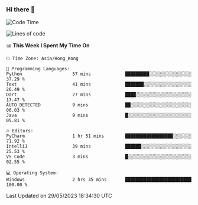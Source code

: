 ### Hi there 👋

<!--
**RoiexLee/RoiexLee** is a ✨ _special_ ✨ repository because its `README.md` (this file) appears on your GitHub profile.

Here are some ideas to get you started:

- 🔭 I’m currently working on ...
- 🌱 I’m currently learning ...
- 👯 I’m looking to collaborate on ...
- 🤔 I’m looking for help with ...
- 💬 Ask me about ...
- 📫 How to reach me: ...
- 😄 Pronouns: ...
- ⚡ Fun fact: ...
-->

<!--START_SECTION:waka-->
![Code Time](http://img.shields.io/badge/Code%20Time-265%20hrs-blue)

![Lines of code](https://img.shields.io/badge/From%20Hello%20World%20I%27ve%20Written-44.9%20thousand%20lines%20of%20code-blue)

📊 **This Week I Spent My Time On** 

```text
🕑︎ Time Zone: Asia/Hong_Kong

💬 Programming Languages: 
Python                   57 mins             █████████░░░░░░░░░░░░░░░░   37.29 % 
Text                     41 mins             ███████░░░░░░░░░░░░░░░░░░   26.49 % 
Dart                     27 mins             ████░░░░░░░░░░░░░░░░░░░░░   17.47 % 
AUTO_DETECTED            9 mins              ██░░░░░░░░░░░░░░░░░░░░░░░   06.03 % 
Java                     9 mins              █░░░░░░░░░░░░░░░░░░░░░░░░   05.81 % 

🔥 Editors: 
PyCharm                  1 hr 51 mins        ██████████████████░░░░░░░   71.92 % 
IntelliJ                 39 mins             ██████░░░░░░░░░░░░░░░░░░░   25.53 % 
VS Code                  3 mins              █░░░░░░░░░░░░░░░░░░░░░░░░   02.55 % 

💻 Operating System: 
Windows                  2 hrs 35 mins       █████████████████████████   100.00 % 
```


 Last Updated on 29/05/2023 18:34:30 UTC
<!--END_SECTION:waka-->

